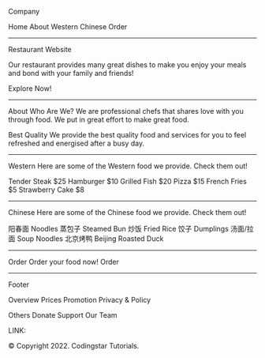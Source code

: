 Company

Home
About
Western
Chinese
Order

---
Restaurant Website

Our restaurant provides many great dishes to make you enjoy your meals and bond with your family and friends!

Explore Now!

---

About
Who Are We?
We are professional chefs that shares love with you through food. We put in great effort to make great food.

Best Quality
We provide the best quality food and services for you to feel refreshed and energised after a busy day.

---
Western
Here are some of the Western food we provide. Check them out!

Tender Steak $25
Hamburger $10
Grilled Fish $20
Pizza $15
French Fries $5
Strawberry Cake $8

---
Chinese
Here are some of the Chinese food we provide. Check them out!

阳春面 Noodles
蒸包子 Steamed Bun
炒饭 Fried Rice
饺子 Dumplings
汤面/拉面 Soup Noodles
北京烤鸭 Beijing Roasted Duck

---
Order
Order your food now!
Order

----
Footer

Overview
Prices
Promotion
Privacy & Policy

Others
Donate
Support
Our Team

LINK:
<p>© Copyright 2022. Codingstar Tutorials.
</p>
